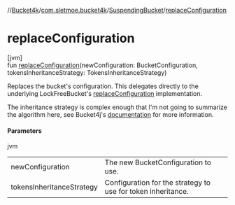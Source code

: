 //[Bucket4k](../../../index.md)/[com.sletmoe.bucket4k](../index.md)/[SuspendingBucket](index.md)/[replaceConfiguration](replace-configuration.md)

# replaceConfiguration

[jvm]\
fun [replaceConfiguration](replace-configuration.md)(newConfiguration: BucketConfiguration, tokensInheritanceStrategy: TokensInheritanceStrategy)

Replaces the bucket's configuration. This delegates directly to the underlying LockFreeBucket's [replaceConfiguration](https://github.com/bucket4j/bucket4j/blob/master/asciidoc/src/main/docs/asciidoc/basic/api-reference.adoc#replaceconfiguration) implementation.

The inheritance strategy is complex enough that I'm not going to summarize the algorithm here, see Bucket4j's [documentation](https://github.com/bucket4j/bucket4j/blob/master/asciidoc/src/main/docs/asciidoc/basic/api-reference.adoc#replaceconfiguration) for more information.

#### Parameters

jvm

| | |
|---|---|
| newConfiguration | The new BucketConfiguration to use. |
| tokensInheritanceStrategy | Configuration for the strategy to use for token inheritance. |
